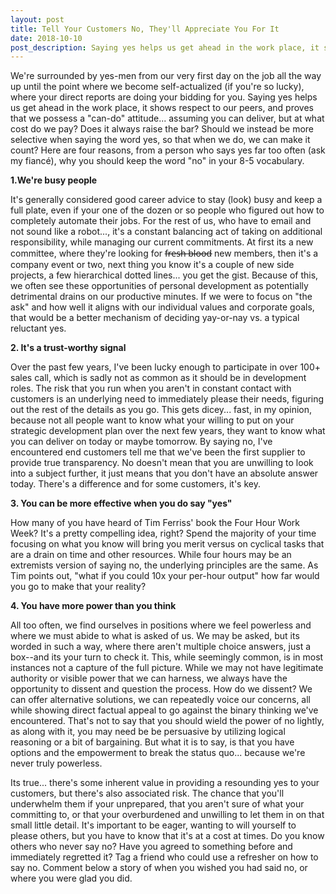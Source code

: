 ```yaml
---
layout: post
title: Tell Your Customers No, They'll Appreciate You For It
date: 2018-10-10
post_description: Saying yes helps us get ahead in the work place, it shows respect to our peers, and proves that we possess a "can-do" attitude... assuming you can deliver, but at what cost do we pay?
---
```

We're surrounded by yes-men from our very first day on the job all the way up until the point where we become self-actualized (if you're so lucky), where your direct reports are doing your bidding for you. Saying yes helps us get ahead in the work place, it shows respect to our peers, and proves that we possess a "can-do" attitude... assuming you can deliver, but at what cost do we pay? Does it always raise the bar? Should we instead be more selective when saying the word yes, so that when we do, we can make it count? Here are four reasons, from a person who says yes far too often (ask my fiancé), why you should keep the word "no" in your 8-5 vocabulary.

**1.We're busy people**

It's generally considered good career advice to stay (look) busy and keep a full plate, even if your one of the dozen or so people who figured out how to completely automate their jobs. For the rest of us, who have to email and not sound like a robot..., it's a constant balancing act of taking on additional responsibility, while managing our current commitments. At first its a new committee, where they're looking for f̶r̶e̶s̶h̶ ̶b̶l̶o̶o̶d̶ new members, then it's a company event or two, next thing you know it's a couple of new side projects, a few hierarchical dotted lines... you get the gist. Because of this, we often see these opportunities of personal development as potentially detrimental drains on our productive minutes. If we were to focus on "the ask" and how well it aligns with our individual values and corporate goals, that would be a better mechanism of deciding yay-or-nay vs. a typical reluctant yes.

**2. It's a trust-worthy signal**

Over the past few years, I've been lucky enough to participate in over 100+ sales call, which is sadly not as common as it should be in development roles. The risk that you run when you aren't in constant contact with customers is an underlying need to immediately please their needs, figuring out the rest of the details as you go. This gets dicey... fast, in my opinion, because not all people want to know what your willing to put on your strategic development plan over the next few years, they want to know what you can deliver on today or maybe tomorrow. By saying no, I've encountered end customers tell me that we've been the first supplier to provide true transparency. No doesn't mean that you are unwilling to look into a subject further, it just means that you don't have an absolute answer today. There's a difference and for some customers, it's key.

**3. You can be more effective when you do say "yes"**

How many of you have heard of Tim Ferriss' book the Four Hour Work Week? It's a pretty compelling idea, right? Spend the majority of your time focusing on what you know will bring you merit versus on cyclical tasks that are a drain on time and other resources. While four hours may be an extremists version of saying no, the underlying principles are the same. As Tim points out, "what if you could 10x your per-hour output" how far would you go to make that your reality?

**4. You have more power than you think**

All too often, we find ourselves in positions where we feel powerless and where we must abide to what is asked of us. We may be asked, but its worded in such a way, where there aren't multiple choice answers, just a box--and its your turn to check it. This, while seemingly common, is in most instances not a capture of the full picture. While we may not have legitimate authority or visible power that we can harness, we always have the opportunity to dissent and question the process. How do we dissent? We can offer alternative solutions, we can repeatedly voice our concerns, all while showing direct factual appeal to go against the binary thinking we've encountered. That's not to say that you should wield the power of no lightly, as along with it, you may need be be persuasive by utilizing logical reasoning or a bit of bargaining. But what it is to say, is that you have options and the empowerment to break the status quo... because we're never truly powerless.



Its true... there's some inherent value in providing a resounding yes to your customers, but there's also associated risk. The chance that you'll underwhelm them if your unprepared, that you aren't sure of what your committing to, or that your overburdened and unwilling to let them in on that small little detail. It's important to be eager, wanting to will yourself to please others, but you have to know that it's at a cost at times. Do you know others who never say no? Have you agreed to something before and immediately regretted it? Tag a friend who could use a refresher on how to say no. Comment below a story of when you wished you had said no, or where you were glad you did.
